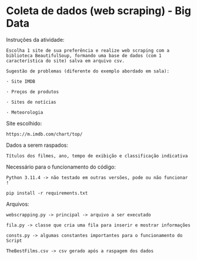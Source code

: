 # Coleta de dados (web scraping) - Big Data

Instruções da atividade: 

    Escolha 1 site de sua preferência e realize web scraping com a biblioteca BeautifulSoup, formando uma base de dados (com 1 característica do site) salva em arquivo csv.

    Sugestão de problemas (diferente do exemplo abordado em sala):

    · Site IMDB

    · Preços de produtos

    · Sites de notícias

    · Meteorologia

Site escolhido:

    https://m.imdb.com/chart/top/


Dados a serem raspados:

    Títulos dos filmes, ano, tempo de exibição e classificação indicativa

Necessário para o funcionamento do código:

    Python 3.11.4 -> não testado em outras versões, pode ou não funcionar !

    pip install -r requirements.txt


Arquivos:

    webscrapping.py -> principal -> arquivo a ser executado

    fila.py -> classe que cria uma fila para inserir e mostrar informações

    consts.py -> algumas constantes importantes para o funcionamento do Script
    
    TheBestFilms.csv -> csv gerado após a raspagem dos dados
